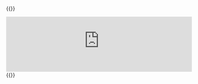 {{<html>}}
<script src="https://cdnjs.cloudflare.com/ajax/libs/iframe-resizer/4.3.9/iframeResizer.min.js"></script>
<iframe id="activitiesIframe" src="https://discorduserembed.dplayzgames06.tk/embed-activities.html?id=495543164829040651" width="100%" style="border:none;padding:0px;margin:0px;" allowtransparency></iframe>
<script>
iFrameResize({});
</script>
{{</html>}}